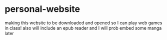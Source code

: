 # personal-website
making this website to be downloaded and opened so I can play web games in class! also will include an epub reader and I will prob embed some manga later
